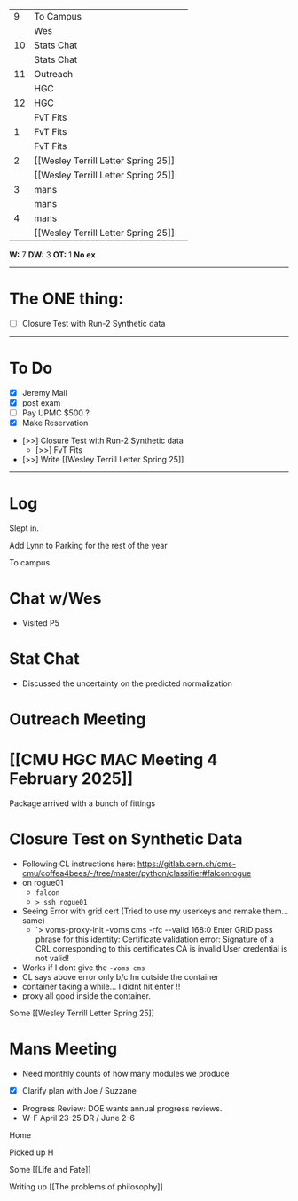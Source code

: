 
|     |                                      |     |
| --- | ------------------------------------ | --- |
| 9   | To Campus                            |     |
|     | Wes                                  |     |
| 10  | Stats Chat                           |     |
|     | Stats Chat                           |     |
| 11  | Outreach                             |     |
|     | HGC                                  |     |
| 12  | HGC                                  |     |
|     | FvT Fits                             |     |
| 1   | FvT Fits                             |     |
|     | FvT Fits                             |     |
| 2   | [[Wesley Terrill Letter Spring 25]]  |     |
|     | [[Wesley Terrill Letter Spring 25]]  |     |
| 3   | mans                                 |     |
|     | mans                                 |     |
| 4   | mans                                 |     |
|     |  [[Wesley Terrill Letter Spring 25]] |     |

**W:** 7 
**DW:** 3
**OT:** 1
**No ex**

---
# The ONE thing: 
- [ ] Closure Test with Run-2 Synthetic data

---
# To Do

- [x] Jeremy Mail
- [x] post exam
- [ ] Pay UPMC $500 ? 
- [x] Make Reservation
- [>>] Closure Test with Run-2 Synthetic data
	- [>>] FvT Fits
- [>>] Write [[Wesley Terrill Letter Spring 25]]

---

# Log

Slept in. 

Add Lynn to Parking for the rest of the year

To campus

# Chat w/Wes
- Visited P5

# Stat Chat
- Discussed the uncertainty on the predicted normalization

# Outreach Meeting


# [[CMU HGC MAC Meeting 4 February 2025]]


Package arrived with a bunch of fittings


# Closure Test on Synthetic Data
- Following CL instructions here: https://gitlab.cern.ch/cms-cmu/coffea4bees/-/tree/master/python/classifier#falconrogue
- on rogue01
	- `falcon`
	- `> ssh rogue01`
- Seeing Error with grid cert (Tried to use my userkeys and remake them... same)
	- `> voms-proxy-init -voms cms -rfc --valid 168:0
	Enter GRID pass phrase for this identity:
	Certificate validation error: Signature of a CRL corresponding to this certificates CA is invalid
	User credential is not valid!
- Works if I dont give the `-voms cms` 
- CL says above error only b/c Im outside the container
- container taking a while... I didnt hit enter !!
- proxy all good inside the container.



Some [[Wesley Terrill Letter Spring 25]]


# Mans Meeting
- Need monthly counts of how many modules we produce
- [x] Clarify plan with Joe / Suzzane 
- Progress Review: DOE wants annual progress reviews. 
- W-F April 23-25 DR / June 2-6 

Home

Picked up H 

Some [[Life and Fate]]

Writing up [[The problems of philosophy]]


